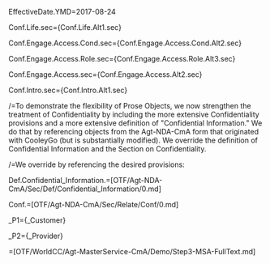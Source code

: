 EffectiveDate.YMD=2017-08-24

Conf.Life.sec={Conf.Life.Alt1.sec}

Conf.Engage.Access.Cond.sec={Conf.Engage.Access.Cond.Alt2.sec}

Conf.Engage.Access.Role.sec={Conf.Engage.Access.Role.Alt3.sec}

Conf.Engage.Access.sec={Conf.Engage.Access.Alt2.sec}

Conf.Intro.sec={Conf.Intro.Alt1.sec}

/=To demonstrate the flexibility of Prose Objects, we now strengthen the treatment of Confidentiality by including the more extensive Confidentiality provisions and a more extensive definition of "Confidential Information."  We do that by referencing objects from the Agt-NDA-CmA form that originated with CooleyGo (but is substantially modified).  We override the definition of Confidential Information and the Section on Confidentiality.

/=We override by referencing the desired provisions:

Def.Confidential_Information.=[OTF/Agt-NDA-CmA/Sec/Def/Confidential_Information/0.md]

Conf.=[OTF/Agt-NDA-CmA/Sec/Relate/Conf/0.md]

_P1={_Customer}

_P2={_Provider}

=[OTF/WorldCC/Agt-MasterService-CmA/Demo/Step3-MSA-FullText.md]

